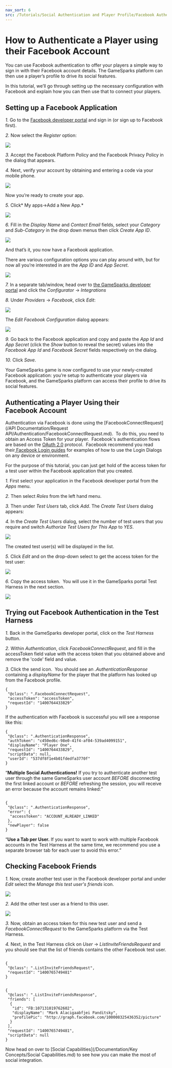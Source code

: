 ```yaml
---
nav_sort: 6
src: /Tutorials/Social Authentication and Player Profile/Facebook Authentication.md
---
```


# How to Authenticate a Player using their Facebook Account

You can use Facebook authentication to offer your players a simple way to sign in with their Facebook account details. The GameSparks platform can then use a player’s profile to drive its social features.

In this tutorial, we’ll go through setting up the necessary configuration with Facebook and explain how you can then use that to connect your players.

## Setting up a Facebook Application

*1.* Go to the [Facebook developer portal](https://developers.facebook.com/) and sign in (or sign up to Facebook first).

*2.* Now select the *Register* option:

![](img/AuthFB/22.png)

*3.* Accept the Facebook Platform Policy and the Facebook Privacy Policy in the dialog that appears.

*4.* Next, verify your account by obtaining and entering a code via your mobile phone.

![](img/AuthFB/23.png)

Now you’re ready to create your app.

*5.* Click* My apps->Add a New App.*

![](img/AuthFB/17.png)

*6.* Fill in the *Display Name* and *Contact Email* fields, select your *Category* and *Sub-Category* in the drop down menus then click *Create App ID*.

![](img/AuthFB/19.png)

And that’s it, you now have a Facebook application.

There are various configuration options you can play around with, but for now all you’re interested in are the *App ID* and *App Secret*.

![](img/AuthFB/18.png)

*7.* In a separate tab/window, head over to [the GameSparks developer portal](https://portal.gamesparks.net/) and click the *Configurator* -> *Integrations*

*8.* Under *Providers* -> *Facebook*, click *Edit*:

![](img/AuthFB/13.png)

The *Edit Facebook Configuration* dialog appears:

![](img/AuthFB/14.png)


*9.* Go back to the Facebook application and copy and paste the *App Id* and *App Secret* (click the *Show* button to reveal the secret) values into the *Facebook App Id* and *Facebook Secret* fields respectively on the dialog.

*10.* Click *Save*.

Your GameSparks game is now configured to use your newly-created Facebook application: you’re setup to authenticate your players via Facebook, and the GameSparks platform can access their profile to drive its social features.

## Authenticating a Player Using their Facebook Account

Authentication via Facebook is done using the [FacebookConnectRequest](/API Documentation/Request API/Authentication/FacebookConnectRequest.md).  To do this, you need to obtain an Access Token for your player.  Facebook's authentication flows are based on the [OAuth 2.0](http://tools.ietf.org/html/draft-ietf-oauth-v2) protocol.  Facebook recommend you read their[ Facebook Login guides](https://developers.facebook.com/docs/facebook-login/) for examples of how to use the Login Dialogs on any device or environment.

For the purpose of this tutorial, you can just get hold of the access token for a test user within the Facebook application that you created.

*1.* First select your application in the Facebook developer portal from the *Apps* menu.

*2.* Then select *Roles* from the left hand menu.

*3.* Then under *Test Users* tab, click *Add*. The *Create Test Users* dialog appears:

*4.* In the *Create Test Users* dialog, select the number of test users that you require and switch *Authorize Test Users for This App* to *YES*.

![](img/AuthFB/20.png)

The created test user(s) will be displayed in the list.

*5.* Click *Edit* and on the drop-down select to get the access token for the test user:

![](img/AuthFB/21.png)

*6.* Copy the access token.  You will use it in the GameSparks portal Test Harness in the next section.

![](img/AuthFB/10.png)

## Trying out Facebook Authentication in the Test Harness

*1.* Back in the GameSparks developer portal, click on the *Test Harness* button.

*2.* Within *Authentication*, click *FacebookConnectRequest*, and fill in the accessToken field value with the access token that you obtained above and remove the 'code' field and value.

*3.* Click the send icon.  You should see an *.AuthenticationResponse* containing a *displayName* for the player that the platform has looked up from the Facebook profile.

```    
{
 "@class": ".FacebookConnectRequest",
 "accessToken": "accessToken",
 "requestId": "1400764433829"
}
```  

If the authentication with Facebook is successful you will see a response like this:

```    
{
 "@class": ".AuthenticationResponse",
 "authToken": "c450ed6c-98e0-41f4-af04-539ad4099151",
 "displayName": "Player One",
 "requestId": "1400764433829",
 "scriptData": null,
 "userId": "537df8f1e4b01fdedfa3770f"
}

```

<q>**Multiple Social Authentications!** If you try to authenticate another test user through the same GameSparks user account *BEFORE* disconnecting the first linked account or *BEFORE* refreshing the session, you will receive an error because the account remains linked:</q>

```

{
 "@class": ".AuthenticationResponse",
 "error": {
  "accessToken": "ACCOUNT_ALREADY_LINKED"
 },
 "newPlayer": false
}

```

<q>**Use a Tab per User.** If you want to want to work with multiple Facebook accounts in the Test Harness at the same time, we recommend you use a separate browser tab for each user to avoid this error.</q>

## Checking Facebook Friends

*1.* Now, create another test user in the Facebook developer portal and under *Edit* select the *Manage this test user's friends* icon.

![](img/AuthFB/15.png)

*2.* Add the other test user as a friend to this user.

![](img/AuthFB/16.png)

*3.* Now, obtain an access token for this new test user and send a *FacebookConnectRequest* to the GameSparks platform via the Test Harness.

*4.* Next, in the Test Harness click on *User* -> *ListInviteFriendsRequest* and you should see that the list of friends contains the other Facebook test user.

```

{
 "@class": ".ListInviteFriendsRequest",
 "requestId": "1400765749481"
}

```

```

{
 "@class": ".ListInviteFriendsResponse",
 "friends": [
  {
   "id": "FB:107131019762602",
   "displayName": "Mark Alacigaabfjei Panditsky",
   "profilePic": "http://graph.facebook.com/100008325436352/picture"
  }
 ],
 "requestId": "1400765749481",
 "scriptData": null
}

```

Now head on over to [Social Capabilities](/Documentation/Key Concepts/Social Capabilities.md) to see how you can make the most of social integration.
